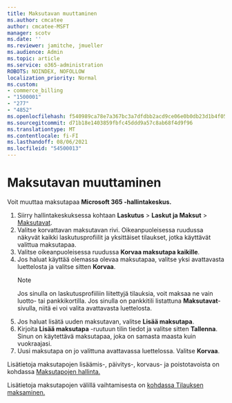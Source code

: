```yaml
---
title: Maksutavan muuttaminen
ms.author: cmcatee
author: cmcatee-MSFT
manager: scotv
ms.date: ''
ms.reviewer: jamitche, jmueller
ms.audience: Admin
ms.topic: article
ms.service: o365-administration
ROBOTS: NOINDEX, NOFOLLOW
localization_priority: Normal
ms.custom:
- commerce_billing
- "1500001"
- "277"
- "4852"
ms.openlocfilehash: f540989ca78e7a367bc3a7dfdbb2acd9ce06e0b0db23d1b4f05835ae0061c113
ms.sourcegitcommit: d71b18e1403859fbfc45ddd9a57c8ab68f4d9f96
ms.translationtype: MT
ms.contentlocale: fi-FI
ms.lasthandoff: 08/06/2021
ms.locfileid: "54500013"
---
```

# <a name="change-payment-method"></a>Maksutavan muuttaminen

Voit muuttaa maksutapaa **Microsoft 365 -hallintakeskus.**
  
1. Siirry hallintakeskuksessa kohtaan **Laskutus** > **Laskut ja Maksut** > [Maksutavat](https://go.microsoft.com/fwlink/p/?linkid=2018806).
2. Valitse korvattavan maksutavan rivi. Oikeanpuoleisessa ruudussa näkyvät kaikki laskutusprofiilit ja yksittäiset tilaukset, jotka käyttävät valittua maksutapaa.
3. Valitse oikeanpuoleisessa ruudussa **Korvaa maksutapa kaikille**.
4. Jos haluat käyttää olemassa olevaa maksutapaa, valitse yksi avattavasta luettelosta ja valitse sitten **Korvaa**.
    > [!NOTE]
    > Jos sinulla on laskutusprofiiliin liitettyjä tilauksia, voit maksaa ne vain luotto- tai pankkikortilla. Jos sinulla on pankkitili listattuna **Maksutavat**-sivulla, niitä ei voi valita avattavasta luettelosta.
5. Jos haluat lisätä uuden maksutavan, valitse **Lisää maksutapa**.
6. Kirjoita **Lisää maksutapa** -ruutuun tilin tiedot ja valitse sitten **Tallenna**. Sinun on käytettävä maksutapaa, joka on samasta maasta kuin vuokraajasi.
7. Uusi maksutapa on jo valittuna avattavassa luettelossa. Valitse **Korvaa**.

Lisätietoja maksutapojen lisäämis-, päivitys-, korvaus- ja poistotavoista on kohdassa [Maksutapojen hallinta.](/microsoft-365/commerce/billing-and-payments/manage-payment-methods)

Lisätietoja maksutapojen välillä vaihtamisesta on [kohdassa Tilauksen maksaminen.](/microsoft-365/commerce/billing-and-payments/pay-for-your-subscription)